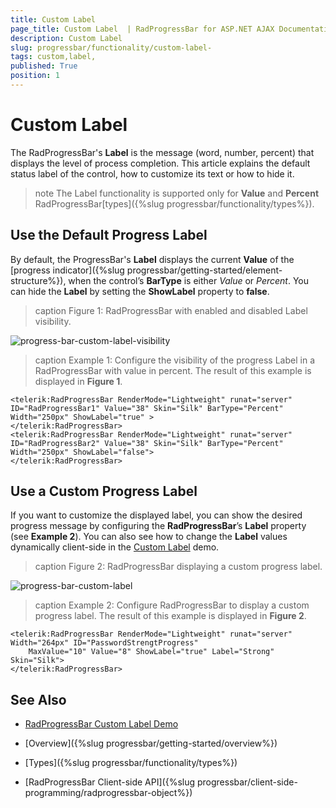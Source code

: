 ```yaml
---
title: Custom Label 
page_title: Custom Label  | RadProgressBar for ASP.NET AJAX Documentation
description: Custom Label 
slug: progressbar/functionality/custom-label-
tags: custom,label,
published: True
position: 1
---
```


# Custom Label 

The RadProgressBar's **Label** is the message (word, number, percent) that displays the level of process completion. This article explains the default status	label of the control, how to customize its text or how to hide it.

>note The Label functionality is supported only for **Value** and **Percent** RadProgressBar[types]({%slug progressbar/functionality/types%}).

## Use the Default Progress Label

By default, the ProgressBar's **Label** displays the current **Value** of the [progress indicator]({%slug progressbar/getting-started/element-structure%}), when the control’s **BarType** is either *Value* or *Percent*. You can hide the **Label** by setting the **ShowLabel** property to **false**.

>caption Figure 1: RadProgressBar with enabled and disabled Label visibility.

![progress-bar-custom-label-visibility](images/progress-bar-custom-label-visibility.png)

>caption Example 1: Configure the visibility of the progress Label in a RadProgressBar with value in percent. The result of this example is displayed in **Figure 1**.

````ASP.NET
<telerik:RadProgressBar RenderMode="Lightweight" runat="server" ID="RadProgressBar1" Value="38" Skin="Silk" BarType="Percent" Width="250px" ShowLabel="true" >
</telerik:RadProgressBar>
<telerik:RadProgressBar RenderMode="Lightweight" runat="server" ID="RadProgressBar2" Value="38" Skin="Silk" BarType="Percent" Width="250px" ShowLabel="false">
</telerik:RadProgressBar>
````



## Use a Custom Progress Label

If you want to customize the displayed label, you can show the desired progress message by configuring the **RadProgressBar**’s **Label** property (see **Example 2**). You can also see how to change the **Label** values dynamically client-side in the [Custom Label](https://demos.telerik.com/aspnet-ajax/progress-bar/functionality/custom-label/defaultcs.aspx) demo.

>caption Figure 2: RadProgressBar displaying a custom progress label.

![progress-bar-custom-label](images/progress-bar-custom-label.png)

>caption Example 2: Configure RadProgressBar to display a custom progress label. The result of this example is displayed in **Figure 2**.

````ASP.NET
<telerik:RadProgressBar RenderMode="Lightweight" runat="server" Width="264px" ID="PasswordStrengtProgress" 
	MaxValue="10" Value="8" ShowLabel="true" Label="Strong" Skin="Silk">
</telerik:RadProgressBar>
````

## See Also

 * [RadProgressBar Custom Label Demo](https://demos.telerik.com/aspnet-ajax/progress-bar/functionality/custom-label/defaultcs.aspx)

 * [Overview]({%slug progressbar/getting-started/overview%})

 * [Types]({%slug progressbar/functionality/types%})

 * [RadProgressBar Client-side API]({%slug progressbar/client-side-programming/radprogressbar-object%})
